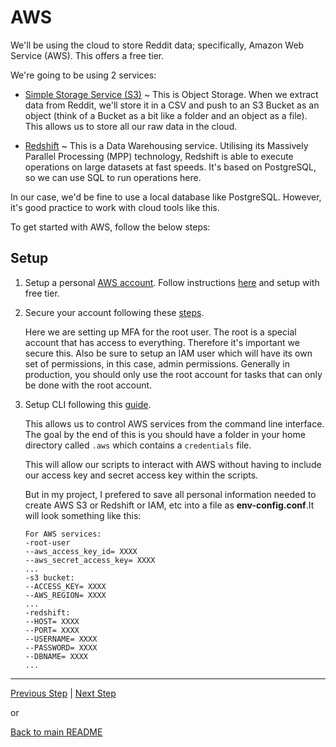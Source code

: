 # AWS

We'll be using the cloud to store  Reddit data; specifically, Amazon Web Service (AWS). This offers a free tier.

We're going to be using 2 services:

* [Simple Storage Service (S3)](https://aws.amazon.com/s3/)  ~ This is Object Storage. When we extract data from Reddit, we'll store it in a CSV and push to an S3 Bucket as an object (think of a Bucket as a bit like a folder and an object as a file). This allows us to store all our raw data in the cloud.

* [Redshift](https://aws.amazon.com/redshift/) ~ This is a Data Warehousing service. Utilising its Massively Parallel Processing (MPP) technology, Redshift is able to execute operations on large datasets at fast speeds. It's based on PostgreSQL, so we can use SQL to run operations here.

In our case, we'd be fine to use a local database like PostgreSQL. However, it's good practice to work with cloud tools like this.

To get started with AWS, follow the below steps:

## Setup

1. Setup a personal [AWS account](https://portal.aws.amazon.com/billing/signup?nc2=h_ct&src=header_signup&redirect_url=https%3A%2F%2Faws.amazon.com%2Fregistration-confirmation#/start). Follow instructions [here](https://aws.amazon.com/getting-started/guides/setup-environment/module-one/) and setup with free tier.

2. Secure your account following these [steps](https://aws.amazon.com/getting-started/guides/setup-environment/module-two/). 

    Here we are setting up MFA for the root user. The root is a special account that has access to everything. Therefore it's important we secure this. Also be sure to setup an IAM user which will have its own set of permissions, in this case, admin permissions. Generally in production, you should only use the root account for tasks that can only be done with the root account.

3. Setup CLI following this [guide](https://aws.amazon.com/getting-started/guides/setup-environment/module-three/). 

    This allows us to control AWS services from the command line interface. The goal by the end of this is you should have a folder in your home directory called `.aws` which contains a `credentials` file.

    This will allow our scripts to interact with AWS without having to include our access key and secret access key within the scripts.

    But in my project, I prefered to save all personal information needed to create AWS S3 or Redshift or IAM, etc into a file as <b>env-config.conf</b>.It will look something like this:
    ```config
    For AWS services:
    -root-user
    --aws_access_key_id= XXXX
    --aws_secret_access_key= XXXX
    ...
    -s3 bucket:
    --ACCESS_KEY= XXXX
    --AWS_REGION= XXXX
    ...
    -redshift:
    --HOST= XXXX
    --PORT= XXXX
    --USERNAME= XXXX
    --PASSWORD= XXXX
    --DBNAME= XXXX
    ...
    ```


---

[Previous Step](reddit.md) | [Next Step](setup-infras.md)

or

[Back to main README](../README.md)
